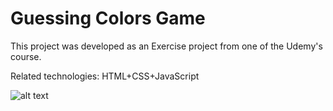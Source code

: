 # Guessing Colors Game

This project was developed as an Exercise project from one of the Udemy's course.

Related technologies:
HTML+CSS+JavaScript


![alt text](https://raw.githubusercontent.com/Niedman/colorgame/blob/master/cover.PNG)
